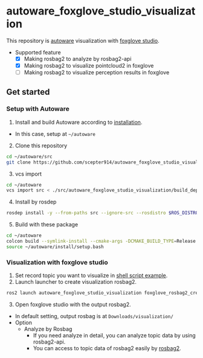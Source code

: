 # autoware_foxglove_studio_visualization

This repository is [autoware](https://github.com/autowarefoundation/autoware) visualization with [foxglove studio](https://github.com/foxglove/studio).

- Supported feature
  - [x] Making rosbag2 to analyze by rosbag2-api
  - [x] Making rosbag2 to visualize pointcloud2 in foxglove
  - [ ] Making rosbag2 to visualize perception results in foxglove

## Get started
### Setup with Autoware

1. Install and build Autoware according to [installation](https://autowarefoundation.github.io/autoware-documentation/main/installation/autoware/source-installation/).
  - In this case, setup at `~/autoware`
2. Clone this repository

```sh
cd ~/autoware/src
git clone https://github.com/scepter914/autoware_foxglove_studio_visualization.git
```

3. vcs import

```sh
cd ~/autoware
vcs import src < ./src/autoware_foxglove_studio_visualization/build_depends.repos
```

4. Install by rosdep

```sh
rosdep install -y --from-paths src --ignore-src --rosdistro $ROS_DISTRO
```

5. Build with these package

```sh
cd ~/autoware
colcon build --symlink-install --cmake-args -DCMAKE_BUILD_TYPE=Release
source ~/autoware/install/setup.bash
```

### Visualization with foxglove studio

1. Set record topic you want to visualize in [shell script example](/scripts/record_visualization_topic.sh).
2. Launch launcher to create visualization rosbag2.

```sh
ros2 launch autoware_foxglove_studio_visualization foxglove_rosbag2_creator.xml -r -param :rosbag=path_to/rosbag2_2022_02_05-00_54_33/
```

3. Open foxglove studio with the output rosbag2.
  - In default setting, output rosbag is at `Downloads/visualization/`
- Option
  - Analyze by Rosbag
    - If you need analyze in detail, you can analyze topic data by using rosbag2-api.
    - You can access to topic data of rosbag2 easily by [rosbag2](https://github.com/scepter914/rosbag2-loader-py).


